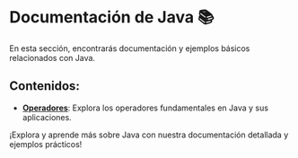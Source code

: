 # Documentación de Java 📚

En esta sección, encontrarás documentación y ejemplos básicos relacionados con Java.

## Contenidos:

- [**Operadores**](https://github.com/alipendix/documentation/blob/main/java/operadores.md): Explora los operadores fundamentales en Java y sus aplicaciones.

¡Explora y aprende más sobre Java con nuestra documentación detallada y ejemplos prácticos!

